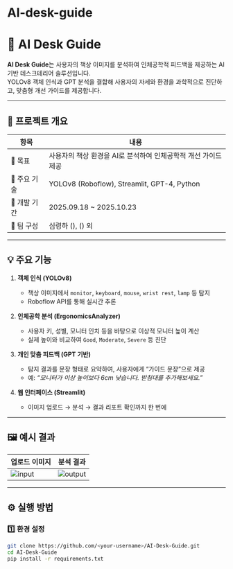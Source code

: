 # AI-desk-guide
# 🦾 AI Desk Guide

**AI Desk Guide**는 사용자의 책상 이미지를 분석하여 인체공학적 피드백을 제공하는 AI 기반 데스크테리어 솔루션입니다.  
YOLOv8 객체 인식과 GPT 분석을 결합해 사용자의 자세와 환경을 과학적으로 진단하고, 맞춤형 개선 가이드를 제공합니다.

---

## 📘 프로젝트 개요

| 항목 | 내용 |
|------|------|
| 🎯 목표 | 사용자의 책상 환경을 AI로 분석하여 인체공학적 개선 가이드 제공 |
| 🧠 주요 기술 | YOLOv8 (Roboflow), Streamlit, GPT-4, Python |
| 📅 개발 기간 | 2025.09.18 ~ 2025.10.23 |
| 👥 팀 구성 | 심령하 (),  () 외 |

---

## 💡 주요 기능

1. **객체 인식 (YOLOv8)**
   - 책상 이미지에서 `monitor`, `keyboard`, `mouse`, `wrist rest`, `lamp` 등 탐지  
   - Roboflow API를 통해 실시간 추론

2. **인체공학 분석 (ErgonomicsAnalyzer)**
   - 사용자 키, 성별, 모니터 인치 등을 바탕으로 이상적 모니터 높이 계산  
   - 실제 높이와 비교하여 `Good`, `Moderate`, `Severe` 등 진단

3. **개인 맞춤 피드백 (GPT 기반)**
   - 탐지 결과를 문장 형태로 요약하여, 사용자에게 “가이드 문장”으로 제공  
   - 예: *“모니터가 이상 높이보다 6cm 낮습니다. 받침대를 추가해보세요.”*

4. **웹 인터페이스 (Streamlit)**
   - 이미지 업로드 → 분석 → 결과 리포트 확인까지 한 번에

---

## 🖼️ 예시 결과

| 업로드 이미지 | 분석 결과 |
|----------------|-------------|
| ![input](images/sample_desk.jpg) | ![output](images/sample_result.jpg) |

---

## ⚙️ 실행 방법

### 1️⃣ 환경 설정
```bash
git clone https://github.com/<your-username>/AI-Desk-Guide.git
cd AI-Desk-Guide
pip install -r requirements.txt
